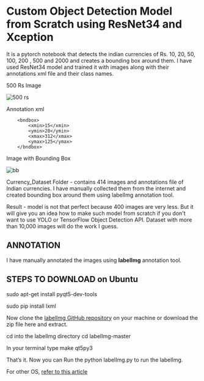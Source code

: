 # Custom Object Detection Model from Scratch using ResNet34 and Xception 
 
It is a pytorch notebook that detects the indian currencies of Rs. 10, 20, 50, 100, 200 , 500 and 2000 and creates a bounding box around them. I have used ResNet34 model and trained it with images along with their annotations xml file and their class names. 

500 Rs Image

![500 rs](https://github.com/epicure24/ObjectDetection-ComputerVision/blob/main/Currency_Dataset/images/fiveHundred/500_1%20(copy).jpeg)

Annotation xml 

		<bndbox>
			<xmin>15</xmin>
			<ymin>28</ymin>
			<xmax>312</xmax>
			<ymax>125</ymax>
		</bndbox>
		
Image with Bounding Box

![bb](https://github.com/epicure24/ObjectDetection-ComputerVision/blob/main/Currency_Dataset/index.png)

Currency_Dataset Folder - contains 414 images and annotations file of Indian currencies. I have manually collected them from the internet and created bounding box around them using labelImg annotation tool.

Result - model is not that perfect because 400 images are very less. But it will give you an idea how to make such model from scratch if you don't want to use YOLO or TensorFlow Object Detection API. Dataset with more than 10,000 images will do the work I guess.

## ANNOTATION

I have manually annotated the images using **labelImg** annotation tool.

## STEPS TO DOWNLOAD on Ubuntu

sudo apt-get install pyqt5-dev-tools

sudo pip install lxml

Now clone the [labelImg GitHub repository](https://github.com/tzutalin/labelImg) on your machine or download the zip file here and extract.

cd into the labelImg directory cd labelImg-master

In your terminal type make qt5py3

That’s it. Now you can Run the python labelImg.py to run the labelImg.

For other OS, [refer to this article](https://mlnotesblog.wordpress.com/2017/12/16/how-to-install-labelimg-in-ubuntu-16-04/)
